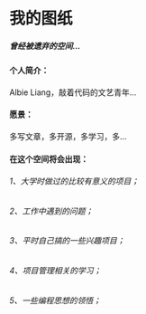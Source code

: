 # 我的图纸

##### 曾经被遗弃的空间...

#### 个人简介：

Albie Liang，敲着代码的文艺青年...


#### 愿景：

多写文章，多开源，多学习，多...

#### 在这个空间将会出现：

###### 1、大学时做过的比较有意义的项目；
###### 2、工作中遇到的问题；
###### 3、平时自己搞的一些兴趣项目；
###### 4、项目管理相关的学习；
###### 5、一些编程思想的领悟；

